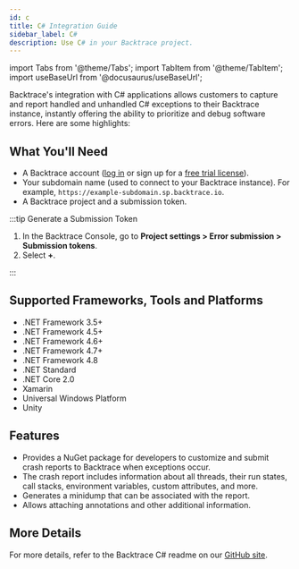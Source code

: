 ```yaml
---
id: c
title: C# Integration Guide
sidebar_label: C#
description: Use C# in your Backtrace project.
---
```


import Tabs from '@theme/Tabs';
import TabItem from '@theme/TabItem';
import useBaseUrl from '@docusaurus/useBaseUrl';

Backtrace's integration with C# applications allows customers to capture and report handled and unhandled C# exceptions to their Backtrace instance, instantly offering the ability to prioritize and debug software errors. Here are some highlights:

## What You'll Need

- A Backtrace account ([log in](https://backtrace.io/login) or sign up for a [free trial license](https://backtrace.io/sign-up)).
- Your subdomain name (used to connect to your Backtrace instance). For example, `https://example-subdomain.sp.backtrace.io`.
- A Backtrace project and a submission token.

:::tip Generate a Submission Token

1. In the Backtrace Console, go to **Project settings > Error submission > Submission tokens**.
1. Select **+**.

:::

## Supported Frameworks, Tools and Platforms

- .NET Framework 3.5+
- .NET Framework 4.5+
- .NET Framework 4.6+
- .NET Framework 4.7+
- .NET Framework 4.8
- .NET Standard
- .NET Core 2.0
- Xamarin
- Universal Windows Platform
- Unity

## Features

- Provides a NuGet package for developers to customize and submit crash reports to Backtrace when exceptions occur.
- The crash report includes information about all threads, their run states, call stacks, environment variables, custom attributes, and more.
- Generates a minidump that can be associated with the report.
- Allows attaching annotations and other additional information.

## More Details

For more details, refer to the Backtrace C# readme on our [GitHub site](https://github.com/backtrace-labs/backtrace-csharp/blob/master/README.md).
